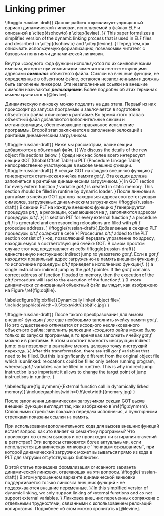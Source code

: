 # Linking primer

\iftoggle{russian-draft}{
Данная работa формализует упрощенный вариант динамической линковки,
используемой в файлах ELF и описанной в \citep{dsohowto} и \citep{levine}.
}{
This paper formalizes a simplified version of the dynamic linking process
that is used in ELF files and described in \citep{dsohowto} and
\citep{levine}.
}
Перед тем, как описывать используемую формализацию, познакомим читателя с
базовыми понятиями динамической линковки.

Внутри исходного кода функции используются по их символическим именам,
которые при компиляции заменяются соответствующими адресами ***символов***
объектного файла. Ссылки на внешние функции, не определенные в объектном
файле, остаются незаполненными и должны быть заполнены линкером. Эти
незаполненные ссылки на внешние символы называются ***релокациями***. Более
подробно об этих терминах можно прочитать в [@levine].

Динамическую линковку можно поделить на два этапа. Первый из них происходит
до запуска программы и заключается в подготовке объектного файла к
линковке в рантайме. Во время этого этапа в объектный файл добавляются
дополнительные секции и метаинформация, обеспечивающие правильное
исполнение программы. Второй этап заключается в заполнении релокаций
в рантайме динамическим загрузчиком.

\iftoggle{russian-draft}{
Ниже мы рассмотрим, какие секции добавляются в объектный файл.
}{
We discuss the details of the new object file sections below.
}
Среди них нас более всего интересуют секции GOT
(Global Offset Table) и PLT (Procedure Linkage Table), непосредственно
участвующие в вызове внешних функций.
\iftoggle{russian-draft}{
В секции GOT
на каждую внешнюю функцию $f$ генерируется статическая
ячейка памяти $got.f$. Эта секция должна заполняться в рантайме
динамическим загрузчиком.
}{
In GOT section for
every extern function $f$ variable $got.f$ is created in static memory. This
section should be filled in runtime by dynamic loader.
}
После линковки в рантайме в ячейках GOT должны находиться адреса
соответствующих символов, загруженных динамическим загрузчиком.
\iftoggle{russian-draft}{
В секции PLT
на каждую внешнюю функцию $f$ генерируется процедура $plt.f$, а
релокации, ссылающиеся на $f$, заполняются адресом процедуры $plt.f$.
}{
In section PLT for every external function $f$ a procedure $plt.f$ is
generated and corresponding relocations are filled with $plt.f$
procedure address.
}
\iftoggle{russian-draft}{
Добавленные в секцию PLT процедуры $plt.f$ содержат в себе
}{
Procedures $plt.f$ added to the PLT section consist of
}
код, позволяющий передать управление по адресу, находящемуся в
соответствующей ячейке GOT. В самом простом случае этот код представляет из
себя
\iftoggle{russian-draft}{
единственную
инструкцию: indirect jump по указателю $got.f$. Если в $got.f$ находится
правильный адрес загруженной в память внешней функции $f$, то исполнение
процедуры $plt.f$ приведет к исполнению функции $f$.
}{
a single
instruction: indirect jump by the $got.f$ pointer. If the $got.f$ contains
correct address of function $f$ loaded to memory, then the execution of the
$plt.f$ procedure will lead to the execution of the function $f$.
}
В итоге динамически слинкованный объектный файл выглядит, как изображено на
Figure \ref{fig:objfile}.

\labeledfigure{fig:objfile}{Dynamically linked object file}{
\includegraphics[width=0.5\textwidth]{objfile.jpg}
}

\iftoggle{russian-draft}{
После такого преобразования для вызова внешней функции $f$ все еще
необходимо заполнить ячейку памяти $got.f$. Но это существенно
отличается от исходного неслинкованного объектного файла: заполнить
релокации исходного файла можно было только до запуска программы, в
то время как заполнить ячейку $got.f$ можно и в рантайме. В этом и
состоит важность инструкции indirect jump: она позволяет в рантайме менять
целевую точку инструкций перехода.
}{
After this transformation, there are still $got.f$ variables that need to
be filled. But this is significantly different from the original object
file which is unlinked: relocations could be filled only before running
program,
whereas $got.f$ variables can be filled in runtime. This is why indirect
jump instruction is so important: it allows to change the target point of jump
instructions in runtime.
}

\labeledfigure{fig:dynmem}{External function call in dynamically linked memory}{
\includegraphics[width=0.5\textwidth]{memory.jpg}
}

После заполнения динамическим загрузчиком секции GOT вызов внешней функции
выглядит так, как изображено в \ref{fig:dynmem}. Сплошными стрелками
показана передача исполнения, а пунктирными стрелками показаны ссылки на
память.

При использовании дополнительного кода для вызова внешних функций встает
вопрос: как это влияет на семантику программы? Что происходит со стеком
вызовов и не происходит ли затирания значений в регистрах? Эти вопросы
становятся более актуальными, если используется динамическая линковка с
``ленивым связыванием'', при которой динамический загрузчик может
вызываться прямо из кода в PLT для загрузки отсутствующих библиотек.

В этой статье приведена формализация описанного варианта динамической
линковки, отвечающая на эти вопросы.
\iftoggle{russian-draft}{
В этом упрощенном варианте динамической линковки поддерживается только
линковка внешних функций и не подерживаются
внешние переменные.
}{
In this simplified version of dynamic linking, we only support linking of
external functions and do not
support external variables.
}
Линковка внешних переменных сопряжена с отдельными трудностями, связанными
с использованием релокаций копирования. Подробнее об этом можно прочитать в
[@levine].
